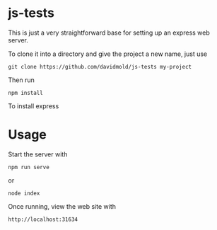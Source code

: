 # js-tests

This is just a very straightforward base for setting up an express web server. 

To clone it into a directory and give the project a new name, just use
```
git clone https://github.com/davidmold/js-tests my-project
```

Then run
```
npm install
```
To install express


# Usage

Start the server with
```
npm run serve
```
or 
```
node index
```

Once running, view the web site with
```
http://localhost:31634
```